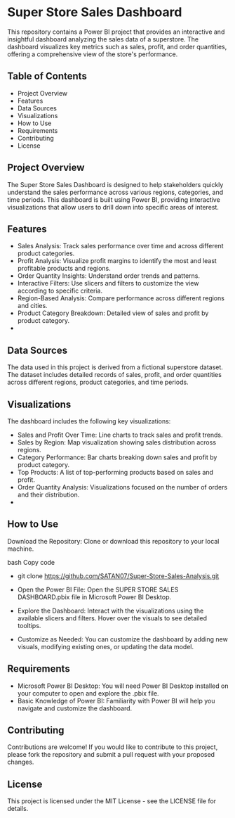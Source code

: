 # Super Store Sales Dashboard
This repository contains a Power BI project that provides an interactive and insightful dashboard analyzing the sales data of a superstore. The dashboard visualizes key metrics such as sales, profit, and order quantities, offering a comprehensive view of the store's performance.

## Table of Contents
- Project Overview
- Features
- Data Sources
- Visualizations
- How to Use
- Requirements
- Contributing
- License
## Project Overview
The Super Store Sales Dashboard is designed to help stakeholders quickly understand the sales performance across various regions, categories, and time periods. This dashboard is built using Power BI, providing interactive visualizations that allow users to drill down into specific areas of interest.

## Features
- Sales Analysis: Track sales performance over time and across different product categories.
- Profit Analysis: Visualize profit margins to identify the most and least profitable products and regions.
- Order Quantity Insights: Understand order trends and patterns.
- Interactive Filters: Use slicers and filters to customize the view according to specific criteria.
- Region-Based Analysis: Compare performance across different regions and cities.
- Product Category Breakdown: Detailed view of sales and profit by product category.
- 
## Data Sources
The data used in this project is derived from a fictional superstore dataset. The dataset includes detailed records of sales, profit, and order quantities across different regions, product categories, and time periods.

## Visualizations
The dashboard includes the following key visualizations:

- Sales and Profit Over Time: Line charts to track sales and profit trends.
- Sales by Region: Map visualization showing sales distribution across regions.
- Category Performance: Bar charts breaking down sales and profit by product category.
- Top Products: A list of top-performing products based on sales and profit.
- Order Quantity Analysis: Visualizations focused on the number of orders and their distribution.
- 
## How to Use
Download the Repository: Clone or download this repository to your local machine.

bash
Copy code
- git clone https://github.com/SATAN07/Super-Store-Sales-Analysis.git
- Open the Power BI File: Open the SUPER STORE SALES DASHBOARD.pbix file in Microsoft Power BI Desktop.

- Explore the Dashboard: Interact with the visualizations using the available slicers and filters. Hover over the visuals to see detailed tooltips.

- Customize as Needed: You can customize the dashboard by adding new visuals, modifying existing ones, or updating the data model.

## Requirements
- Microsoft Power BI Desktop: You will need Power BI Desktop installed on your computer to open and explore the .pbix file.
- Basic Knowledge of Power BI: Familiarity with Power BI will help you navigate and customize the dashboard.
## Contributing
Contributions are welcome! If you would like to contribute to this project, please fork the repository and submit a pull request with your proposed changes.

## License
This project is licensed under the MIT License - see the LICENSE file for details.

